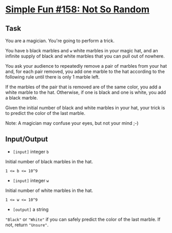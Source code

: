 # [Simple Fun #158: Not So Random](https://www.codewars.com/kata/simple-fun-number-158-not-so-random "https://www.codewars.com/kata/58ad2e9c0e3c08126000003f")

## Task

You are a magician. You're going to perform a trick.

You have `b` black marbles and `w` white marbles in your magic hat, and an infinite supply of black
and white marbles that you can pull out of nowhere.

You ask your audience to repeatedly remove a pair of marbles from your hat and, for each pair
removed, you add one marble to the hat according to the following rule until there is only 1 marble
left.

If the marbles of the pair that is removed are of the same color, you add a white marble to the hat.
Otherwise, if one is black and one is white, you add a black marble.

Given the initial number of black and white marbles in your hat, your trick is to predict the color
of the last marble.

Note: A magician may confuse your eyes, but not your mind ;-)

## Input/Output

- `[input]` integer `b`

Initial number of black marbles in the hat.

`1 <= b <= 10^9`

- `[input]` integer `w`

Initial number of white marbles in the hat.

`1 <= w <= 10^9`

- `[output]` a string

`"Black"` or `"White"` if you can safely predict the color of the last marble. If not,
return `"Unsure"`.